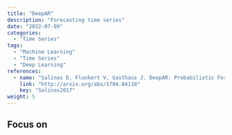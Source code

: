 ```yaml
---
title: "DeepAR"
description: "Forecasting time series"
date: "2022-07-09"
categories:
  - "Time Series"
tags:
  - "Machine Learning"
  - "Time Series"
  - "Deep Learning"
references:
  - name: "Salinas D, Flunkert V, Gasthaus J. DeepAR: Probabilistic Forecasting with Autoregressive Recurrent Networks. arXiv [cs.AI]. 2017. Available: http://arxiv.org/abs/1704.04110"
    link: "http://arxiv.org/abs/1704.04110"
    key: "Salinas2017"
weight: 5
---
```




## Focus on
